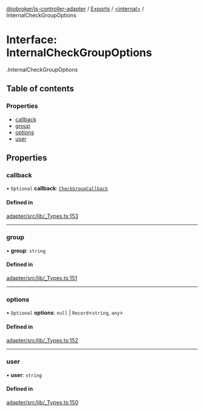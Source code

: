 [@iobroker/js-controller-adapter](../README.md) / [Exports](../modules.md) / [<internal\>](../modules/internal_.md) / InternalCheckGroupOptions

# Interface: InternalCheckGroupOptions

[<internal>](../modules/internal_.md).InternalCheckGroupOptions

## Table of contents

### Properties

- [callback](internal_.InternalCheckGroupOptions.md#callback)
- [group](internal_.InternalCheckGroupOptions.md#group)
- [options](internal_.InternalCheckGroupOptions.md#options)
- [user](internal_.InternalCheckGroupOptions.md#user)

## Properties

### callback

• `Optional` **callback**: [`CheckGroupCallback`](../modules/internal_.md#checkgroupcallback)

#### Defined in

[adapter/src/lib/_Types.ts:153](https://github.com/ioBroker/ioBroker.js-controller/blob/9100afbd/packages/adapter/src/lib/_Types.ts#L153)

___

### group

• **group**: `string`

#### Defined in

[adapter/src/lib/_Types.ts:151](https://github.com/ioBroker/ioBroker.js-controller/blob/9100afbd/packages/adapter/src/lib/_Types.ts#L151)

___

### options

• `Optional` **options**: ``null`` \| `Record`<`string`, `any`\>

#### Defined in

[adapter/src/lib/_Types.ts:152](https://github.com/ioBroker/ioBroker.js-controller/blob/9100afbd/packages/adapter/src/lib/_Types.ts#L152)

___

### user

• **user**: `string`

#### Defined in

[adapter/src/lib/_Types.ts:150](https://github.com/ioBroker/ioBroker.js-controller/blob/9100afbd/packages/adapter/src/lib/_Types.ts#L150)
